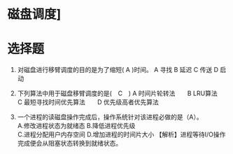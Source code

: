 # 磁盘调度]

# 选择题

1. 对磁盘进行移臂调度的目的是为了缩短(     A )时间。
    A 寻找            B 延迟             C 传送                D 启动

1. 下列算法中用于磁盘移臂调度的是(　C　)
A  时间片轮转法　　B  LRU算法　　
C  最短寻找时间优先算法　　D  优先级高者优先算法　　

1. 一个进程的读磁盘操作完成后，操作系统针对该进程必做的是（A）。   
A.修改进程状态为就绪态                 B.降低进程优先级   
C.进程分配用户内存空间                 D.增加进程的时间片大小 
【解析】进程等待I/O操作完成便会从阻塞状态转换到就绪状态。
